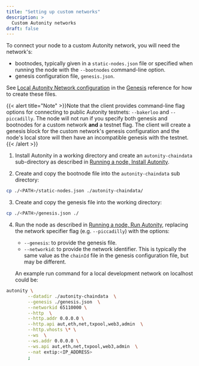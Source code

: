 ```yaml
---
title: "Setting up custom networks"
description: >
  Custom Autonity networks
draft: false
---
```


To connect your node to a custom Autonity network, you will need the network's:
  - bootnodes, typically given in a  `static-nodes.json` file or specified when running the node with the `--bootnodes` command-line option.
  - genesis configuration file,  `genesis.json`.

  See [Local Autonity Network configuration](/reference/genesis/#local-autonity-network-configuration) in the [Genesis](/reference/genesis/) reference for how to create these files.

{{< alert title="Note" >}}Note that the client provides command-line flag options for connecting to public Autonity testnets: `--bakerloo` and `--piccadilly`. The node will not run if you specify both genesis and bootnodes for a custom network **and** a testnet flag. The client will create a genesis block for the custom network's genesis configuration and the node's local store will then have an incompatible genesis with the testnet.{{< /alert >}}

1. Install Autonity in a working directory and create an `autonity-chaindata` sub-directory as described in [Running a node, Install Autonity](/node-operators/install-aut/).

2. Create and copy the bootnode file into the `autonity-chaindata` sub directory:

```bash
cp ./<PATH>/static-nodes.json ./autonity-chaindata/
```

3. Create and copy the genesis file into the working directory:

```bash
cp ./<PATH>/genesis.json ./
```

4. Run the node as described in [Running a node, Run Autonity](/node-operators/run-aut/), replacing the network specifier flag (e.g. `--piccadilly`) with the options:
	- `--genesis`: to provide the genesis file.
	- `--networkid`: to provide the network identifier. This is typically the same value as the `chainId` file in the genesis configuration file, but may be different.

	An example run command for a local development network on localhost could be:
	
```bash
autonity \
		--datadir ./autonity-chaindata  \
		--genesis ./genesis.json  \
		--networkid 65110000 \
		--http  \
		--http.addr 0.0.0.0 \
		--http.api aut,eth,net,txpool,web3,admin  \
		--http.vhosts \* \
		--ws  \
		--ws.addr 0.0.0.0 \
		--ws.api aut,eth,net,txpool,web3,admin  \
		--nat extip:<IP_ADDRESS>  
		;
```


